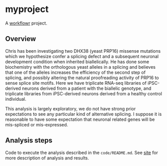 # myproject

A [workflowr][] project.

[workflowr]: https://github.com/jdblischak/workflowr

## Overview

Chris has been investigating two DHX38 (yeast PRP16) missense mutations which we hypothesize confer a splicing defect and a subsequent neuronal development condition when inherited biallelically. He has done some biochemistry with the orthologous yeast alleles in a splicing and believes that one of the alleles increases the efficiency of the second step of splicing, and possibly altering the natural proofreading activity of PRP16 to sense splice site motifs. Here we have triplicate RNA-seq libraries of iPSC-derived neurons derived from a patient with the biallelic genotype, and triplicate libraries from iPSC-derived neurons derived from a healthy control individual.

This analysis is largely exploratory, we do not have strong prior expectations to see any particular kind of alternative splicing. I suppose it is reasonable to have some expectation that neuronal related genes will be mis-spliced or mis-expressed.

## Analysis steps

Code to execute the analysis described in the `code/README.md`. See [site]() for more description of analysis and results.

